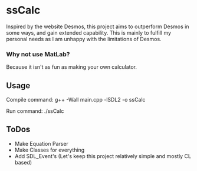 # ssCalc
Inspired by the website Desmos, this project aims to outperform Desmos in some ways, and gain extended capability. This is mainly to fulfill my personal needs as I am unhappy with the limitations of Desmos. 

### Why not use MatLab?
Because it isn't as fun as making your own calculator.

## Usage
Compile command:
g++ -Wall main.cpp -lSDL2 -o ssCalc

Run command:
./ssCalc

## ToDos
- Make Equation Parser
- Make Classes for everything
- Add SDL_Event's (Let's keep this project relatively simple and mostly CL based)